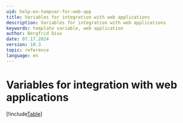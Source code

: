```yaml
---
uid: help-en-tempvar-for-web-app
title: Variables for integration with web applications
description: Variables for integration with web applications
keywords: template variable, web application
author: Bergfrid Dias
date: 07.17.2024
version: 10.3
topic: reference
language: en
---
```


# Variables for integration with web applications

[!include[Table](../../../../../common/includes/variable/table-web-app.md)]
